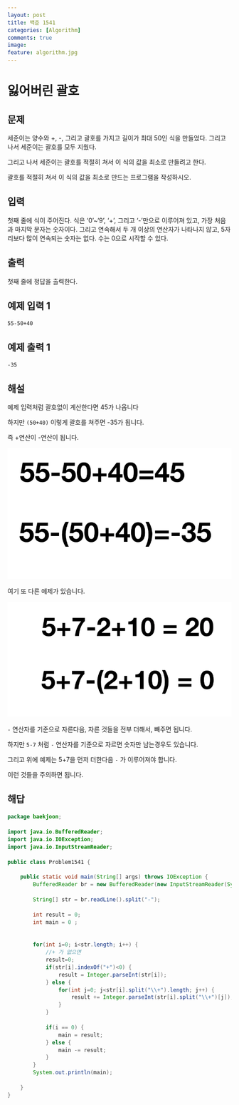 ```yaml
---
layout: post
title: 백준 1541
categories: [Algorithm]
comments: true
image:
feature: algorithm.jpg
---
```

# 잃어버린 괄호

## 문제

세준이는 양수와 +, -, 그리고 괄호를 가지고 길이가 최대 50인 식을 만들었다. 그리고 나서 세준이는 괄호를 모두 지웠다.

그리고 나서 세준이는 괄호를 적절히 쳐서 이 식의 값을 최소로 만들려고 한다.

괄호를 적절히 쳐서 이 식의 값을 최소로 만드는 프로그램을 작성하시오.

## 입력

첫째 줄에 식이 주어진다. 식은 ‘0’~‘9’, ‘+’, 그리고 ‘-’만으로 이루어져 있고, 가장 처음과 마지막 문자는 숫자이다. 그리고 연속해서 두 개 이상의 연산자가 나타나지 않고, 5자리보다 많이 연속되는 숫자는 없다. 수는 0으로 시작할 수 있다.

## 출력

첫째 줄에 정답을 출력한다.

## 예제 입력 1 

```
55-50+40
```

## 예제 출력 1 

```
-35
```

## 해설

예제 입력처럼 괄호없이 계산한다면 45가 나옵니다

하지만 `(50+40)` 이렇게 괄호를 쳐주면 -35가 됩니다. 

즉 +연산이 -연산이 됩니다.

![](https://github.com/DaeAkin/DaeAkin.github.io/blob/master/img/blog/baekjoon/image1.png?raw=true)

여기 또 다른 예제가 있습니다.

![](https://github.com/DaeAkin/DaeAkin.github.io/blob/master/img/blog/baekjoon/image2.png?raw=true)

`-` 연산자를 기준으로 자른다음, 자른 것들을 전부 더해서, 빼주면 됩니다.

하지만 `5-7` 처럼 `-` 연산자를 기준으로 자르면 숫자만 남는경우도 있습니다.

그리고 위에 예제는 5+7을 먼저 더한다음 `-` 가 이루어져야 합니다.

이런 것들을 주의하면 됩니다.

## 해답

```java
package baekjoon;

import java.io.BufferedReader;
import java.io.IOException;
import java.io.InputStreamReader;

public class Problem1541 {

	public static void main(String[] args) throws IOException {
		BufferedReader br = new BufferedReader(new InputStreamReader(System.in));
		
		String[] str = br.readLine().split("-");
		
		int result = 0;
		int main = 0 ;


		for(int i=0; i<str.length; i++) {
			//+ 가 없으면
			result=0;
			if(str[i].indexOf("+")<0) {
				result = Integer.parseInt(str[i]);
			} else {
				for(int j=0; j<str[i].split("\\+").length; j++) {
					result += Integer.parseInt(str[i].split("\\+")[j]);
				}
			}
			
			if(i == 0) {
				main = result;
			} else {
				main -= result;
			}
		}
		System.out.println(main);
		
	}
}

```

